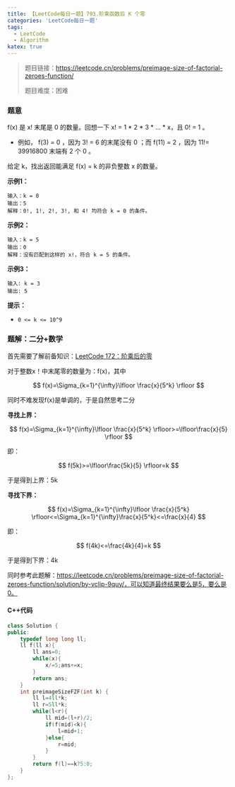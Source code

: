 ```yaml
---
title: 【LeetCode每日一题】793.阶乘函数后 K 个零
categories: 'LeetCode每日一题'
tags: 
  - LeetCode
  - Algorithm
katex: true
---
```

> 题目链接：https://leetcode.cn/problems/preimage-size-of-factorial-zeroes-function/
>
> 题目难度：困难

### 题意

 f(x) 是 x! 末尾是 0 的数量。回想一下 x! = 1 * 2 * 3 * ... * x，且 0! = 1 。

- 例如， f(3) = 0 ，因为 3! = 6 的末尾没有 0 ；而 f(11) = 2 ，因为 11!= 39916800 末端有 2 个 0 。

给定 k，找出返回能满足 f(x) = k 的非负整数 x 的数量。

**示例1：**

```
输入：k = 0
输出：5
解释：0!, 1!, 2!, 3!, 和 4! 均符合 k = 0 的条件。
```

**示例2：**

```
输入：k = 5
输出：0
解释：没有匹配到这样的 x!，符合 k = 5 的条件。
```

**示例3：**

```
输入: k = 3
输出: 5
```

**提示：**

- `0 <= k <= 10^9`

### 题解：二分+数学

首先需要了解前备知识：[LeetCode 172：阶乘后的零](https://leetcode.cn/problems/factorial-trailing-zeroes/)

对于整数x！中末尾零的数量为：f(x)，其中

$$
f(x)=\Sigma_{k=1}^{\infty}\lfloor \frac{x}{5^k} \rfloor
$$

同时不难发现f(x)是单调的，于是自然思考二分

**寻找上界：**

$$
f(x)=\Sigma_{k=1}^{\infty}\lfloor \frac{x}{5^k} \rfloor>=\lfloor\frac{x}{5} \rfloor
$$

即：

$$
f(5k)>=\lfloor\frac{5k}{5} \rfloor=k
$$

于是得到上界：5k

**寻找下界：**

$$
f(x)=\Sigma_{k=1}^{\infty}\lfloor \frac{x}{5^k} \rfloor<=\Sigma_{k=1}^{\infty}\frac{x}{5^k}<=\frac{x}{4}
$$

即：

$$
f(4k)<=\frac{4k}{4}=k
$$

于是得到下界：4k

同时参考此题解：https://leetcode.cn/problems/preimage-size-of-factorial-zeroes-function/solution/by-vclip-9quy/，可以知道最终结果要么是5，要么是0。

#### C++代码

```cpp
class Solution {
public:
    typedef long long ll;
    ll f(ll x){
        ll ans=0;
        while(x){
            x/=5;ans+=x;
        }
        return ans;
    }
    int preimageSizeFZF(int k) {
        ll l=4ll*k;
        ll r=5ll*k;
        while(l<r){
            ll mid=(l+r)/2;
            if(f(mid)<k){
                l=mid+1;
            }else{
                r=mid;
            }
        }
        return f(l)==k?5:0;
    }
};
```
